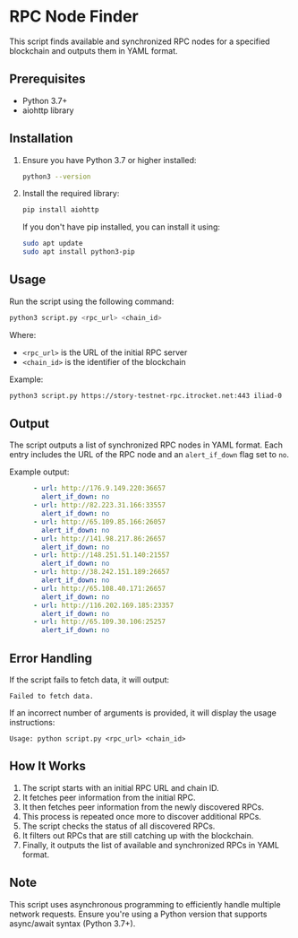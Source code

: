 
# RPC Node Finder

This script finds available and synchronized RPC nodes for a specified blockchain and outputs them in YAML format.

## Prerequisites

- Python 3.7+
- aiohttp library

## Installation

1. Ensure you have Python 3.7 or higher installed:

   ```bash
   python3 --version
   ```

2. Install the required library:

   ```bash
   pip install aiohttp
   ```

   If you don't have pip installed, you can install it using:

   ```bash
   sudo apt update
   sudo apt install python3-pip
   ```

## Usage

Run the script using the following command:

```bash
python3 script.py <rpc_url> <chain_id>
```

Where:
- `<rpc_url>` is the URL of the initial RPC server
- `<chain_id>` is the identifier of the blockchain

Example:

```bash
python3 script.py https://story-testnet-rpc.itrocket.net:443 iliad-0
```

## Output

The script outputs a list of synchronized RPC nodes in YAML format. Each entry includes the URL of the RPC node and an `alert_if_down` flag set to `no`.

Example output:

```yaml
      - url: http://176.9.149.220:36657
        alert_if_down: no
      - url: http://82.223.31.166:33557
        alert_if_down: no
      - url: http://65.109.85.166:26057
        alert_if_down: no
      - url: http://141.98.217.86:26657
        alert_if_down: no
      - url: http://148.251.51.140:21557
        alert_if_down: no
      - url: http://38.242.151.189:26657
        alert_if_down: no
      - url: http://65.108.40.171:26657
        alert_if_down: no
      - url: http://116.202.169.185:23357
        alert_if_down: no
      - url: http://65.109.30.106:25257
        alert_if_down: no
```

## Error Handling

If the script fails to fetch data, it will output:

```
Failed to fetch data.
```

If an incorrect number of arguments is provided, it will display the usage instructions:

```
Usage: python script.py <rpc_url> <chain_id>
```

## How It Works

1. The script starts with an initial RPC URL and chain ID.
2. It fetches peer information from the initial RPC.
3. It then fetches peer information from the newly discovered RPCs.
4. This process is repeated once more to discover additional RPCs.
5. The script checks the status of all discovered RPCs.
6. It filters out RPCs that are still catching up with the blockchain.
7. Finally, it outputs the list of available and synchronized RPCs in YAML format.

## Note

This script uses asynchronous programming to efficiently handle multiple network requests. Ensure you're using a Python version that supports async/await syntax (Python 3.7+).

